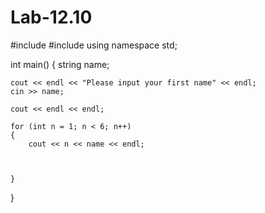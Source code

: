 # Lab-12.10
#include <iostream>
#include <string>
using namespace std;

int main() {
  string name;

	cout << endl << "Please input your first name" << endl;
	cin >> name;
  
	cout << endl << endl;

	for (int n = 1; n < 6; n++)
	{ 
		cout << n << name << endl;
  
    

	}
  
  
}
